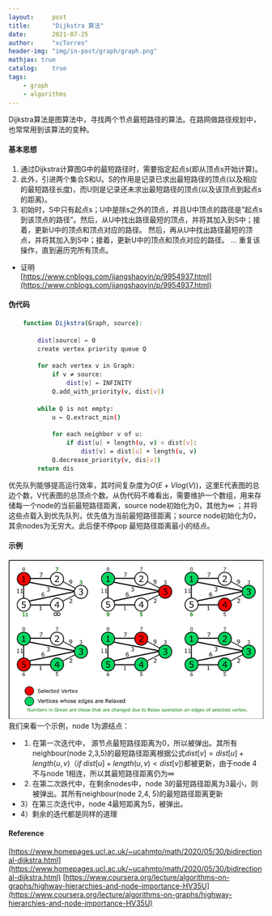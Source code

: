 ```yaml
---
layout:     post
title:      "Dijkstra 算法"
date:       2021-07-25
author:     "xcTorres"
header-img: "img/in-post/graph/graph.png"
mathjax: true
catalog:    true
tags:
    - graph
    - algorithms
---
```


Dijkstra算法是图算法中，寻找两个节点最短路径的算法。在路网做路径规划中，也常常用到该算法的变种。  

#### 基本思想  
1. 通过Dijkstra计算图G中的最短路径时，需要指定起点s(即从顶点s开始计算)。  
2. 此外，引进两个集合S和U。S的作用是记录已求出最短路径的顶点(以及相应的最短路径长度)，而U则是记录还未求出最短路径的顶点(以及该顶点到起点s的距离)。  
3. 初始时，S中只有起点s；U中是除s之外的顶点，并且U中顶点的路径是”起点s到该顶点的路径”。然后，从U中找出路径最短的顶点，并将其加入到S中；接着，更新U中的顶点和顶点对应的路径。 然后，再从U中找出路径最短的顶点，并将其加入到S中；接着，更新U中的顶点和顶点对应的路径。 … 重复该操作，直到遍历完所有顶点。

- 证明  
[https://www.cnblogs.com/jiangshaoyin/p/9954937.html](https://www.cnblogs.com/jiangshaoyin/p/9954937.html)

#### 伪代码
```bash
    function Dijkstra(Graph, source): 

        dist[source] ← 0
        create vertex priority queue Q 

        for each vertex v in Graph:
            if v ≠ source:
                dist[v] ← INFINITY 
            Q.add_with_priority(v, dist[v])

        while Q is not empty: 
            u ← Q.extract_min() 

            for each neighbor v of u:
                if dist[u] + length(u, v) < dist[v]:
                    dist[v] = dist[u] + length(u, v)
            Q.decrease_priority(v, dis[v])
        return dis
```
优先队列能够提高运行效率，其时间复杂度为$O(E + Vlog(V))$，这里E代表图的总边个数，V代表图的总顶点个数。从伪代码不难看出，需要维护一个数组，用来存储每一个node的当前最短路径距离，source node初始化为0，其他为$\infty$ ；并将这些点载入到优先队列，优先值为当前最短路径距离；source node初始化为0，其余nodes为无穷大。此后便不停pop 最短路径距离最小的结点。 

#### 示例
![Demo](/img/in-post/Dijkstra/demo.png)
我们来看一个示例，node 1为源结点：
- 1) 在第一次迭代中， 源节点最短路径距离为0，所以被弹出。其所有neighbour(node 2,3,5)的最短路径距离根据公式$dist[v] = dist[u] + length(u, v) （if\;dist[u] + length(u, v) < dist[v])$都被更新，由于node 4不与node 1相连，所以其最短路径距离仍为$\infty$ 
- 2) 在第二次跌代中，在剩余nodes中，node 3的最短路径距离为3最小，则被弹出。其所有neighbour(node 2,4, 5)的最短路径距离更新  
- 3）在第三次迭代中，node 4最短距离为5，被弹出。
- 4）剩余的迭代都是同样的道理 






#### Reference
[https://www.homepages.ucl.ac.uk/~ucahmto/math/2020/05/30/bidirectional-dijkstra.html](https://www.homepages.ucl.ac.uk/~ucahmto/math/2020/05/30/bidirectional-dijkstra.html)
[https://www.coursera.org/lecture/algorithms-on-graphs/highway-hierarchies-and-node-importance-HV35U](https://www.coursera.org/lecture/algorithms-on-graphs/highway-hierarchies-and-node-importance-HV35U)

